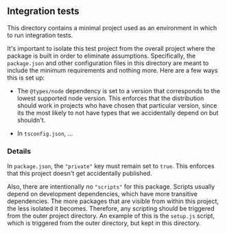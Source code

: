 ## Integration tests

This directory contains a minimal project used as an environment in which to run integration tests.

It's important to isolate this test project from the overall project where the package is built in order to eliminate
assumptions. Specifically, the `package.json` and other configuration files in this directory are meant to include
the minimum requirements and nothing more. Here are a few ways this is set up:

* The `@types/node` dependency is set to a version that corresponds to the lowest supported node version. This enforces
  that the distribution should work in projects who have chosen that particular version, since its the most likely to
  not have types that we accidentally depend on but shouldn't.

* In `tsconfig.json`, ...

### Details

In `package.json`, the `"private"` key must remain set to `true`. This enforces that this project doesn't get
accidentally published.

Also, there are intentionally no `"scripts"` for this package. Scripts usually depend on development dependencies,
which have more transitive dependencies. The more packages that are visible from within this project, the less isolated
it becomes. Therefore, any scripting should be triggered from the outer project directory. An example of this is the
`setup.js` script, which is triggered from the outer directory, but kept in this directory.
